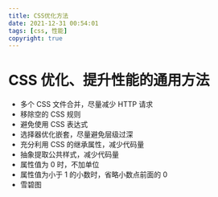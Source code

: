 ```yaml
---
title: CSS优化方法
date: 2021-12-31 00:54:01
tags: [css, 性能]
copyright: true
---
```

# CSS 优化、提升性能的通用方法
- 多个 CSS 文件合并，尽量减少 HTTP 请求
- 移除空的 CSS 规则
- 避免使用 CSS 表达式
- 选择器优化嵌套，尽量避免层级过深
- 充分利用 CSS 的继承属性，减少代码量
- 抽象提取公共样式，减少代码量
- 属性值为 0 时，不加单位
- 属性值为小于 1 的小数时，省略小数点前面的 0
- 雪碧图